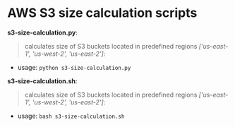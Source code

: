 # AWS S3 size calculation scripts

**s3-size-calculation.py**:
>calculates size of S3 buckets located in predefined regions *['us-east-1', 'us-west-2', 'us-east-2']*:

* usage: `python s3-size-calculation.py`

**s3-size-calculation.sh**:
>calculates size of S3 buckets located in predefined regions *['us-east-1', 'us-west-2', 'us-east-2']*:

* usage: `bash s3-size-calculation.sh`
